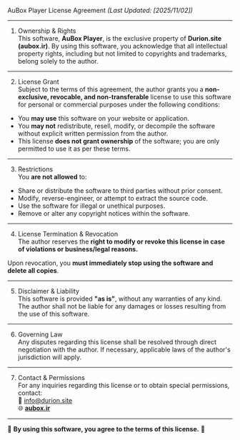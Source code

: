 AuBox Player License Agreement
*(Last Updated: [2025/11/02])*  

---

1. Ownership & Rights  
This software, **AuBox Player**, is the exclusive property of **Durion.site (aubox.ir)**. By using this software, you acknowledge that all intellectual property rights, including but not limited to copyrights and trademarks, belong solely to the author.  

---

2. License Grant  
Subject to the terms of this agreement, the author grants you a **non-exclusive, revocable, and non-transferable** license to use this software for personal or commercial purposes under the following conditions:  
- You **may use** this software on your website or application.  
- You **may not** redistribute, resell, modify, or decompile the software without explicit written permission from the author.  
- This license **does not grant ownership** of the software; you are only permitted to use it as per these terms.  

---

3. Restrictions  
You **are not allowed** to:  
- Share or distribute the software to third parties without prior consent.  
- Modify, reverse-engineer, or attempt to extract the source code.  
- Use the software for illegal or unethical purposes.  
- Remove or alter any copyright notices within the software.  

---

4. License Termination & Revocation  
The author reserves the **right to modify or revoke this license in case of violations or business/legal reasons.**  

Upon revocation, you **must immediately stop using the software and delete all copies**.  

---

5. Disclaimer & Liability  
This software is provided **"as is"**, without any warranties of any kind. The author shall not be liable for any damages or losses resulting from the use of this software.  

---

6. Governing Law  
Any disputes regarding this license shall be resolved through direct negotiation with the author. If necessary, applicable laws of the author's jurisdiction will apply.  

---

7. Contact & Permissions  
For any inquiries regarding this license or to obtain special permissions, contact:  
📧 info@durion.site  
🌐 **[aubox.ir](https://aubox.ir)**  

---

📌 **By using this software, you agree to the terms of this license.** 🚀
